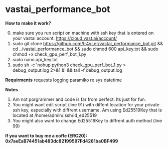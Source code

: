 # vastai_performance_bot

**How to make it work?**

0. make sure you run script on machine with ssh key that is entered on your vastai account: https://cloud.vast.ai/account/
1. sudo git clone https://github.com/tr4vLer/vastai_performance_bot.git && cd ../vastai_performance_bot && sudo chmod 600 api_key.txt && sudo chmod +x check_gpu_perf_bot_1.py
2. sudo nano api_key.txt
3. sudo sh -c 'nohup python3 check_gpu_perf_bot_1.py > debug_output.log 2>&1 &' && tail -f debug_output.log

**Requirments**
requests
logging
paramiko
re
sys
datetime

**Notes**
1. Am not porgrammer and code is far from perfect. Its just for fun.
2. You might want edit script (line 91) with diffent location for your private ssh key, especially with diffrent username. Am using Ed25519Key that is located at /home/admin/.ssh/id_ed25519
3. You might also want to change Ed25519Key to diffrent auth method (line 99)


**If you want to buy me a coffe (ERC20):  0x7aeEaB74451ab483dc82199597Fd4261ba0BF499**
